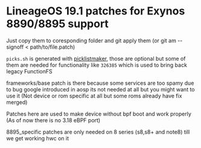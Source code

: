# LineageOS 19.1 patches for Exynos 8890/8895 support
Just copy them to coresponding folder and git apply them (or git am --signoff < path/to/file.patch)

`picks.sh` is generated with [picklistmaker](https://github.com/AndyCGYan/picklistmaker),
those are optional but some of them are needed for functionality like `326385` which is used to bring back legacy FunctionFS

frameworks/base patch is there because some services are too spamy due to bug google introduced in aosp
its not needed at all but you might want to use it (Not device or rom specific at all but some roms already have fix merged)

Patches here are used to make device without bpf boot and work properly (As of now there is no 3.18 eBPF port)
 
8895_specific patches are only needed on 8 series (s8,s8+ and note8) till we get working hwc on it
